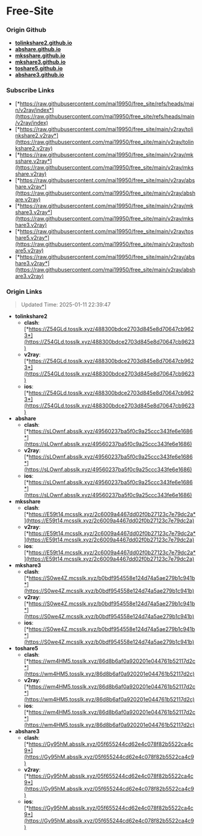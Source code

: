 # Free-Site

### Origin Github

- [**tolinkshare2.github.io**](https://github.com/tolinkshare2/tolinkshare2.github.io)
- [**abshare.github.io**](https://github.com/abshare/abshare.github.io)
- [**mksshare.github.io**](https://github.com/mksshare/mksshare.github.io)
- [**mkshare3.github.io**](https://github.com/mkshare3/mkshare3.github.io)
- [**toshare5.github.io**](https://github.com/toshare5/toshare5.github.io)
- [**abshare3.github.io**](https://github.com/abshare3/abshare3.github.io)

### Subscribe Links

- [*https://raw.githubusercontent.com/mai19950/free_site/refs/heads/main/v2ray/index*](https://raw.githubusercontent.com/mai19950/free_site/refs/heads/main/v2ray/index)
- [*https://raw.githubusercontent.com/mai19950/free_site/main/v2ray/tolinkshare2.v2ray*](https://raw.githubusercontent.com/mai19950/free_site/main/v2ray/tolinkshare2.v2ray)
- [*https://raw.githubusercontent.com/mai19950/free_site/main/v2ray/mksshare.v2ray*](https://raw.githubusercontent.com/mai19950/free_site/main/v2ray/mksshare.v2ray)
- [*https://raw.githubusercontent.com/mai19950/free_site/main/v2ray/abshare.v2ray*](https://raw.githubusercontent.com/mai19950/free_site/main/v2ray/abshare.v2ray)
- [*https://raw.githubusercontent.com/mai19950/free_site/main/v2ray/mkshare3.v2ray*](https://raw.githubusercontent.com/mai19950/free_site/main/v2ray/mkshare3.v2ray)
- [*https://raw.githubusercontent.com/mai19950/free_site/main/v2ray/toshare5.v2ray*](https://raw.githubusercontent.com/mai19950/free_site/main/v2ray/toshare5.v2ray)
- [*https://raw.githubusercontent.com/mai19950/free_site/main/v2ray/abshare3.v2ray*](https://raw.githubusercontent.com/mai19950/free_site/main/v2ray/abshare3.v2ray)

### Origin Links

> Updated Time: 2025-01-11 22:39:47

- **tolinkshare2**
  - **clash**: [*https://Z54GLd.tosslk.xyz/488300bdce2703d845e8d70647cb9623*](https://Z54GLd.tosslk.xyz/488300bdce2703d845e8d70647cb9623)
  - **v2ray**: [*https://Z54GLd.tosslk.xyz/488300bdce2703d845e8d70647cb9623*](https://Z54GLd.tosslk.xyz/488300bdce2703d845e8d70647cb9623)
  - **ios**: [*https://Z54GLd.tosslk.xyz/488300bdce2703d845e8d70647cb9623*](https://Z54GLd.tosslk.xyz/488300bdce2703d845e8d70647cb9623)
- **abshare**
  - **clash**: [*https://sLOwnf.absslk.xyz/49560237ba5f0c9a25ccc343fe6e1686*](https://sLOwnf.absslk.xyz/49560237ba5f0c9a25ccc343fe6e1686)
  - **v2ray**: [*https://sLOwnf.absslk.xyz/49560237ba5f0c9a25ccc343fe6e1686*](https://sLOwnf.absslk.xyz/49560237ba5f0c9a25ccc343fe6e1686)
  - **ios**: [*https://sLOwnf.absslk.xyz/49560237ba5f0c9a25ccc343fe6e1686*](https://sLOwnf.absslk.xyz/49560237ba5f0c9a25ccc343fe6e1686)
- **mksshare**
  - **clash**: [*https://E59t14.mcsslk.xyz/2c6009a4467dd02f0b27123c7e79dc2a*](https://E59t14.mcsslk.xyz/2c6009a4467dd02f0b27123c7e79dc2a)
  - **v2ray**: [*https://E59t14.mcsslk.xyz/2c6009a4467dd02f0b27123c7e79dc2a*](https://E59t14.mcsslk.xyz/2c6009a4467dd02f0b27123c7e79dc2a)
  - **ios**: [*https://E59t14.mcsslk.xyz/2c6009a4467dd02f0b27123c7e79dc2a*](https://E59t14.mcsslk.xyz/2c6009a4467dd02f0b27123c7e79dc2a)
- **mkshare3**
  - **clash**: [*https://S0we4Z.mcsslk.xyz/b0bdf954558e124d74a5ae279b1c941b*](https://S0we4Z.mcsslk.xyz/b0bdf954558e124d74a5ae279b1c941b)
  - **v2ray**: [*https://S0we4Z.mcsslk.xyz/b0bdf954558e124d74a5ae279b1c941b*](https://S0we4Z.mcsslk.xyz/b0bdf954558e124d74a5ae279b1c941b)
  - **ios**: [*https://S0we4Z.mcsslk.xyz/b0bdf954558e124d74a5ae279b1c941b*](https://S0we4Z.mcsslk.xyz/b0bdf954558e124d74a5ae279b1c941b)
- **toshare5**
  - **clash**: [*https://wm4HM5.tosslk.xyz/86d8b6af0a920201e044761b52117d2c*](https://wm4HM5.tosslk.xyz/86d8b6af0a920201e044761b52117d2c)
  - **v2ray**: [*https://wm4HM5.tosslk.xyz/86d8b6af0a920201e044761b52117d2c*](https://wm4HM5.tosslk.xyz/86d8b6af0a920201e044761b52117d2c)
  - **ios**: [*https://wm4HM5.tosslk.xyz/86d8b6af0a920201e044761b52117d2c*](https://wm4HM5.tosslk.xyz/86d8b6af0a920201e044761b52117d2c)
- **abshare3**
  - **clash**: [*https://Gy95hM.absslk.xyz/05f655244cd62e4c078f82b5522ca4c9*](https://Gy95hM.absslk.xyz/05f655244cd62e4c078f82b5522ca4c9)
  - **v2ray**: [*https://Gy95hM.absslk.xyz/05f655244cd62e4c078f82b5522ca4c9*](https://Gy95hM.absslk.xyz/05f655244cd62e4c078f82b5522ca4c9)
  - **ios**: [*https://Gy95hM.absslk.xyz/05f655244cd62e4c078f82b5522ca4c9*](https://Gy95hM.absslk.xyz/05f655244cd62e4c078f82b5522ca4c9)
